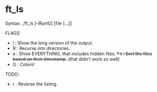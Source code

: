 # ft_ls

Syntax: ./ft_ls [-lRartG] [file [...]]

FLAGS:
* l  : Show the long version of the output.
* R  : Recurse into directories.
* a  : Show EVERYTHING, that includes hidden files.
~~* t  : Sort the files based on their timestamp.~~ (that didn't work so well)
* G  : Colors!

TODO:
* r  : Reverse the listing.
